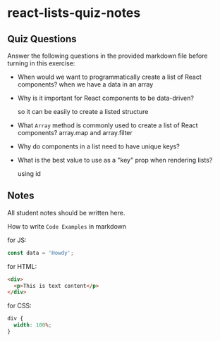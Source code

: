 # react-lists-quiz-notes

## Quiz Questions

Answer the following questions in the provided markdown file before turning in this exercise:

- When would we want to programmatically create a list of React components?
  when we have a data in an array

- Why is it important for React components to be data-driven?

  so it can be easily to create a listed structure

- What `Array` method is commonly used to create a list of React components?
  array.map and array.filter

- Why do components in a list need to have unique keys?

- What is the best value to use as a "key" prop when rendering lists?

  using id

## Notes

All student notes should be written here.

How to write `Code Examples` in markdown

for JS:

```javascript
const data = 'Howdy';
```

for HTML:

```html
<div>
  <p>This is text content</p>
</div>
```

for CSS:

```css
div {
  width: 100%;
}
```
